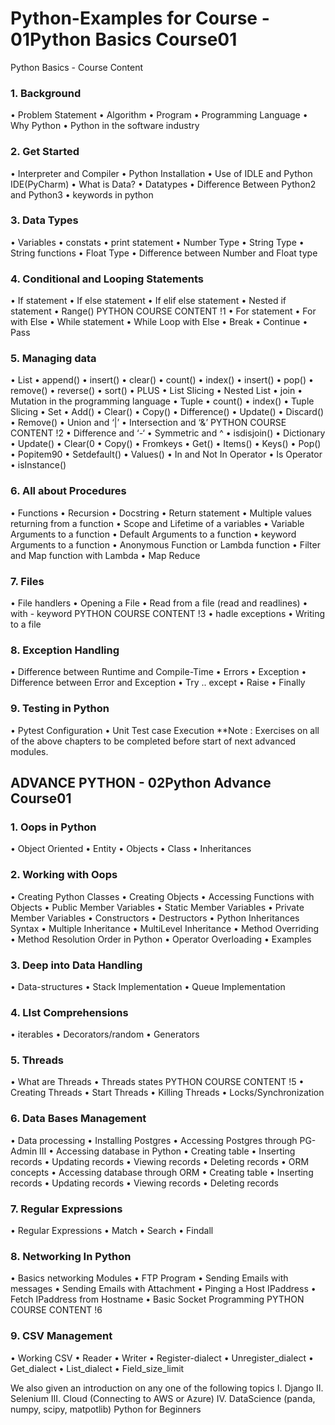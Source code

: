 # Python-Examples for Course - 01Python Basics Course01
Python Basics - Course Content
### 1. Background
• Problem Statement
• Algorithm
• Program
• Programming Language
• Why Python
• Python in the software industry
### 2. Get Started
• Interpreter and Compiler
• Python Installation
• Use of IDLE and Python IDE(PyCharm)
• What is Data?
• Datatypes
• Difference Between Python2 and Python3
• keywords in python
### 3. Data Types
• Variables
• constats
• print statement
• Number Type
• String Type
• String functions
• Float Type
• Difference between Number and Float type
### 4. Conditional and Looping Statements
• If statement
• If else statement
• If elif else statement
• Nested if statement
• Range()
PYTHON COURSE CONTENT !1
• For statement
• For with Else
• While statement
• While Loop with Else
• Break
• Continue
• Pass
### 5. Managing data
• List
• append()
• insert()
• clear()
• count()
• index()
• insert()
• pop()
• remove()
• reverse()
• sort()
• PLUS
• List Slicing
• Nested List
• join
• Mutation in the programming language
• Tuple
• count()
• index()
• Tuple Slicing
• Set
• Add()
• Clear()
• Copy()
• Difference()
• Update()
• Discard()
• Remove()
• Union and ‘|’
• Intersection and ‘&’
PYTHON COURSE CONTENT !2
• Difference and ‘-‘
• Symmetric and ^
• isdisjoin()
• Dictionary
• Update()
• Clear(0
• Copy()
• Fromkeys
• Get()
• Items()
• Keys()
• Pop()
• Popitem90
• Setdefault()
• Values()
• In and Not In Operator
• Is Operator
• isInstance()
### 6. All about Procedures
• Functions
• Recursion
• Docstring
• Return statement
• Multiple values returning from a function
• Scope and Lifetime of a variables
• Variable Arguments to a function
• Default Arguments to a function
• keyword Arguments to a function
• Anonymous Function or Lambda function
• Filter and Map function with Lambda
• Map Reduce
### 7. Files
• File handlers
• Opening a File
• Read from a file (read and readlines)
• with - keyword
PYTHON COURSE CONTENT !3
• hadle exceptions
• Writing to a file
### 8. Exception Handling
• Difference between Runtime and Compile-Time
• Errors
• Exception
• Difference between Error and Exception
• Try .. except
• Raise
• Finally
### 9. Testing in Python
• Pytest Configuration
• Unit Test case Execution
**Note : Exercises on all of the above chapters to be completed before start of
next advanced modules.

## ADVANCE PYTHON - 02Python Advance Course01
### 1. Oops in Python
• Object Oriented
• Entity
• Objects
• Class
• Inheritances
### 2. Working with Oops
• Creating Python Classes
• Creating Objects
• Accessing Functions with Objects
• Public Member Variables
• Static Member Variables
• Private Member Variables
• Constructors
• Destructors
• Python Inheritances Syntax
• Multiple Inheritance
• MultiLevel Inheritance
• Method Overriding
• Method Resolution Order in Python
• Operator Overloading
• Examples
### 3. Deep into Data Handling
• Data-structures
• Stack Implementation
• Queue Implementation
### 4. LIst Comprehensions
• iterables
• Decorators/random
• Generators
### 5. Threads
• What are Threads
• Threads states
PYTHON COURSE CONTENT !5
• Creating Threads
• Start Threads
• Killing Threads
• Locks/Synchronization
### 6. Data Bases Management
• Data processing
• Installing Postgres
• Accessing Postgres through PG-Admin III
• Accessing database in Python
• Creating table
• Inserting records
• Updating records
• Viewing records
• Deleting records
• ORM concepts
• Accessing database through ORM
• Creating table
• Inserting records
• Updating records
• Viewing records
• Deleting records
### 7. Regular Expressions
• Regular Expressions
• Match
• Search
• Findall
### 8. Networking In Python
• Basics networking Modules
• FTP Program
• Sending Emails with messages
• Sending Emails with Attachment
• Pinging a Host IPaddress
• Fetch IPaddress from Hostname
• Basic Socket Programming
PYTHON COURSE CONTENT !6
### 9. CSV Management
• Working CSV
• Reader
• Writer
• Register-dialect
• Unregister_dialect
• Get_dialect
• List_dialect
• Field_size_limit

We also given an introduction on any one of the following topics
I. Django
II. Selenium
III. Cloud (Connecting to AWS or Azure)
IV. DataScience (panda, numpy, scipy, matpotlib)
Python for Beginners

